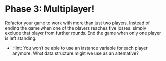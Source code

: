 # Phase 3: Multiplayer!
Refactor your game to work with more than just two players. Instead of ending the game when one of the players reaches five losses, simply exclude that player from further rounds. End the game when only one player is left standing. 

- Hint: You won't be able to use an instance variable for each player anymore. What data structure might we use as an alternative?
